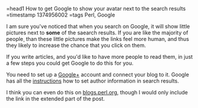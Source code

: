 =head1 How to get Google to show your avatar next to the search results
=timestamp 1374956002
=tags Perl, Google



I am sure you've noticed that when you search on Google, it will show little pictures
next to <b>some</b> of the saearch results. If you are like the majority of people¸ than
these little pictures make the links feel more human, and thus they likely to increase the
chance that you click on them.

If you write articles, and you'd like to have more people to read them, in just a few
steps you could get Google to do this for you.



You need to set up a <a href="https://plus.google.com/">Google+</a> account and connect
your blog to it. Google has all the
<a href="http://support.google.com/webmasters/bin/answer.py?hl=en&answer=1408986">instructions</a>
how to set author information in search results.

I think you can even do this on <a href="http://blogs.perl.org/">blogs.perl.org</a>,
though I would only include the link in the extended part of the post.

